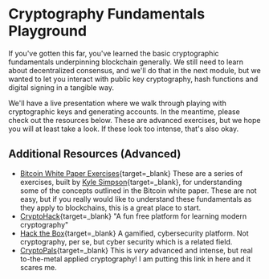 # Cryptography Fundamentals Playground

If you've gotten this far, you've learned the basic cryptographic fundamentals underpinning blockchain generally. We still need to learn about decentralized consensus, and we'll do that in the next module, but we wanted to let you interact with public key cryptography, hash functions and digital signing in a tangible way.

We'll have a live presentation where we walk through playing with cryptographic keys and generating accounts. In the meantime, please check out the resources below. These are advanced exercises, but we hope you will at least take a look. If these look too intense, that's also okay.

## Additional Resources (Advanced)

- [Bitcoin White Paper Exercises](https://github.com/cooganb/bitcoin-whitepaper-exercises){target=\_blank} These are a series of exercises, built by [Kyle Simpson](https://github.com/getify){target=\_blank}, for understanding some of the concepts outlined in the Bitcoin white paper. These are not easy, but if you really would like to understand these fundamentals as they apply to blockchains, this is a great place to start.
- [CryptoHack](https://cryptohack.org/){target=\_blank} "A fun free platform for learning modern cryptography"
- [Hack the Box](https://app.hackthebox.eu/){target=\_blank} A gamified, cybersecurity platform. Not cryptography, per se, but cyber security which is a related field.
- [CryptoPals](https://cryptopals.com/){target=\_blank} This is _very_ advanced and intense, but real to-the-metal applied cryptography! I am putting this link in here and it scares me.
